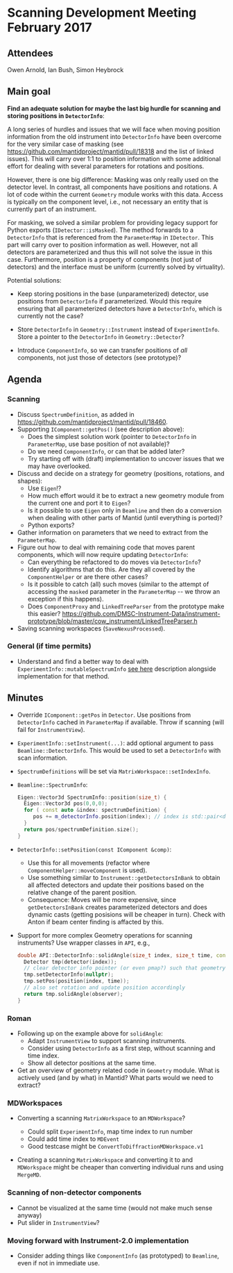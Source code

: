 # Scanning Development Meeting February 2017

## Attendees

Owen Arnold,
Ian Bush,
Simon Heybrock

## Main goal

**Find an adequate solution for maybe the last big hurdle for scanning and storing positions in `DetectorInfo`**:

A long series of hurdles and issues that we will face when moving position information from the old instrument into `DetectorInfo` have been overcome for the very similar case of masking (see https://github.com/mantidproject/mantid/pull/18318 and the list of linked issues). This will carry over 1:1 to position information with some additional effort for dealing with several parameters for rotations and positions.

However, there is one big difference: Masking was only really used on the detector level. In contrast, all components have positions and rotations. A lot of code within the current `Geometry` module works with this data. Access is typically on the component level, i.e., not necessary an entity that is currently part of an instrument.

For masking, we solved a similar problem for providing legacy support for Python exports (`IDetector::isMasked`). The method forwards to a `DetectorInfo` that is referenced from the `ParameterMap` in `IDetector`. This part will carry over to position information as well. However, not all detectors are parameterized and thus this will not solve the issue in this case. Furthermore, position is a property of components (not just of detectors) and the interface must be uniform (currently solved by virtuality).

Potential solutions:

- Keep storing positions in the base (unparameterized) detector, use positions from `DetectorInfo` if parameterized. Would this require ensuring that all parameterized detectors have a `DetectorInfo`, which is currently not the case?

- Store `DetectorInfo` in `Geometry::Instrument` instead of `ExperimentInfo`. Store a pointer to the `DetectorInfo` in `Geometry::Detector`?

- Introduce `ComponentInfo`, so we can transfer positions of *all* components, not just those of detectors (see prototype)?

## Agenda

### Scanning

- Discuss `SpectrumDefinition`, as added in https://github.com/mantidproject/mantid/pull/18460.
- Supporting `IComponent::getPos()` (see description above):
  - Does the simplest solution work (pointer to `DetectorInfo` in `ParameterMap`, use base position of not available)?
  - Do we need `ComponentInfo`, or can that be added later?
  - Try starting off with (draft) implementation to uncover issues that we may have overlooked.
- Discuss and decide on a strategy for geometry (positions, rotations, and shapes):
  - Use `Eigen`!?
  - How much effort would it be to extract a new geometry module from the current one and port it to `Eigen`?
  - Is it possible to use `Eigen` only in `Beamline` and then do a conversion when dealing with other parts of Mantid (until everything is ported)? 
  - Python exports?
- Gather information on parameters that we need to extract from the `ParameterMap`.
- Figure out how to deal with remaining code that moves parent components, which will now require updating `DetectorInfo`:
  - Can everything be refactored to do moves via `DetectorInfo`?
  - Identify algorithms that do this. Are they all covered by the `ComponentHelper` or are there other cases?
  - Is it possible to catch (all) such moves (similar to the attempt of accessing the `masked` parameter in the `ParameterMap` -- we throw an exception if this happens).
  - Does `ComponentProxy` and `LinkedTreeParser` from the prototype make this easier? https://github.com/DMSC-Instrument-Data/instrument-prototype/blob/master/cow_instrument/LinkedTreeParser.h
- Saving scanning workspaces (`SaveNexusProcessed`).

### General (if time permits)

* Understand and find a better way to deal with `ExperimentInfo::mutableSpectrumInfo` [see here](https://github.com/mantidproject/mantid/pull/18460/files) description alongside implementation for that method.

## Minutes

- Override `IComponent::getPos` in `Detector`. Use positions from `DetectorInfo` cached in `ParameterMap` if available. Throw if scanning (will fail for `InstrumentView`).
- `ExperimentInfo::setInstrument(...)`: add optional argument to pass `Beamline::DetectorInfo`. This would be used to set a `DetectorInfo` with scan information.
- `SpectrumDefinitions` will be set via `MatrixWorkspace::setIndexInfo`.
- `Beamline::SpectrumInfo`:

  ```cpp
  Eigen::Vector3d SpectrumInfo::position(size_t) {
    Eigen::Vector3d pos(0,0,0);
    for ( const auto &index: spectrumDefinition) {
       pos += m_detectorInfo.position(index); // index is std::pair<det,time>
    }
    return pos/spectrumDefinition.size();
  }
  ```
  
- `DetectorInfo::setPosition(const IComponent &comp)`:
  - Use this for all movements (refactor where `ComponentHelper::moveComponent` is used).
  - Use something similar to `Instrument::getDetectorsInBank` to obtain all affected detectors and update their positions based on the relative change of the parent position.
  - Consequence: Moves will be more expensive, since `getDetectorsInBank` creates parameterized detectors and does dynamic casts (getting posisions will be cheaper in turn). Check with Anton if beam center finding is affacted by this.

- Support for more complex Geometry operations for scanning instruments? Use wrapper classes in `API`, e.g.,
  ```cpp
  double API::DetectorInfo::solidAngle(size_t index, size_t time, const V3D &observer) {
    Detector tmp(detector(index));
    // clear detector info pointer (or even pmap?) such that geometry calls on `tmp` will not fail.
    tmp.setDetectorInfo(nullptr);
    tmp.setPos(position(index, time));
    // also set rotation and update position accordingly
    return tmp.solidAngle(observer);
  }
  ```
 
### Roman
- Following up on the example above for `solidAngle`:
  - Adapt `InstrumentView` to support scanning instruments.
  - Consider using `DetectorInfo` as a first step, without scanning and time index.
  - Show all detector positions at the same time.
- Get an overview of geometry related code in `Geometry` module. What is actively used (and by what) in Mantid? What parts would we need to extract?
  
### MDWorkspaces

- Converting a scanning `MatrixWorkspace` to an `MDWorkspace`?

  - Could split `ExperimentInfo`, map time index to run number
  - Could add time index to `MDEvent`
  - Good testcase might be `ConvertToDiffractionMDWorkspace.v1`

- Creating a scanning `MatrixWorkspace` and converting it to and `MDWorkspace` might be cheaper than converting individual runs and using `MergeMD`.

### Scanning of non-detector components

- Cannot be visualized at the same time (would not make much sense anyway)
- Put slider in `InstrumentView`?

### Moving forward with Instrument-2.0 implementation

- Consider adding things like `ComponentInfo` (as prototyped) to `Beamline`, even if not in immediate use.

